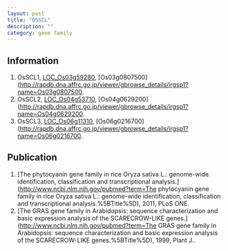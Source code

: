 ```yaml
---
layout: post
title: "OSSCL"
description: ""
category: gene family
---
```


## Information
1. OsSCL1, [LOC_Os03g59280](http://rice.plantbiology.msu.edu/cgi-bin/ORF_infopage.cgi?orf=LOC_Os03g59280), [Os03g0807500](http://rapdb.dna.affrc.go.jp/viewer/gbrowse_details/irgsp1?name=Os03g0807500.
2. OsSCL2, [LOC_Os04g53710](http://rice.plantbiology.msu.edu/cgi-bin/ORF_infopage.cgi?orf=LOC_Os04g53710), [Os04g0629200](http://rapdb.dna.affrc.go.jp/viewer/gbrowse_details/irgsp1?name=Os04g0629200.
3. OsSCL3, [LOC_Os06g11310](http://rice.plantbiology.msu.edu/cgi-bin/ORF_infopage.cgi?orf=LOC_Os06g11310), [Os06g0216700](http://rapdb.dna.affrc.go.jp/viewer/gbrowse_details/irgsp1?name=Os06g0216700.

## Publication
1. [The phytocyanin gene family in rice Oryza sativa L.: genome-wide identification, classification and transcriptional analysis.](http://www.ncbi.nlm.nih.gov/pubmed?term=The phytocyanin gene family in rice Oryza sativa L.: genome-wide identification, classification and transcriptional analysis.%5BTitle%5D), 2011, PLoS ONE.
2. [The GRAS gene family in Arabidopsis: sequence characterization and basic expression analysis of the SCARECROW-LIKE genes.](http://www.ncbi.nlm.nih.gov/pubmed?term=The GRAS gene family in Arabidopsis: sequence characterization and basic expression analysis of the SCARECROW-LIKE genes.%5BTitle%5D), 1999, Plant J..


